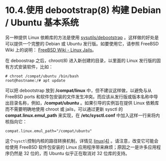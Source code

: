 # 10.4.使用 debootstrap(8) 构建 Debian / Ubuntu 基本系统

另一种提供 Linux 依赖库的方法是使用 [sysutils/debootstrap](https://cgit.freebsd.org/ports/tree/sysutils/debootstrap/pkg-descr) 。这样做的好处是可以提供一个完整的 Debian 或 Ubuntu 发行版。如要使用它，请参照 FreeBSD Wiki 上的说明： [FreeBSD Wiki - Linux Jails](https://wiki.freebsd.org/LinuxJails)。

在 deboostrap 之后，chroot(8) 进入新创建的目录，以里面的 Linux 发行版的固有方式安装软件，比如：

```
# chroot /compat/ubuntu /bin/bash
root@hostname:/# apt update
```

可以把 debootstrap 放到 **/compat/linux** 中，但不建议这样做，以避免与从 FreeBSD ports 和软件包安装的文件发生冲突。而应该从发行版或版本名称中导出目录名称，例如，**/compat/ubuntu** 。如果引导的实例旨在提供 Linux 依赖库而不需要明确地使用 chroot 或 jails，可以通过更新 sysctl 的 **compat.linux.emul_path** 来实现，在 **/etc/sysctl.conf** 中加入这样一行来将内核指向它：

```
compat.linux.emul_path="/compat/ubuntu"
```

这个`sysctl`控制内核的路径转换机制，详情见 [linux(4)](https://www.freebsd.org/cgi/man.cgi?query=linux&sektion=4&format=html) 。请注意，改变它可能会给使用 FreeBSD 软件包安装的 Linux 应用程序带来麻烦；原因之一是许多应用程序仍然是 32 位的，而 Ubuntu 似乎正在取消对 32 位库的支持。
